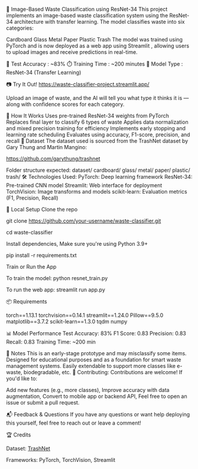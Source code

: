🌟 Image-Based Waste Classification using ResNet-34
This project implements an image-based waste classification system using the ResNet-34 architecture with transfer learning. The model classifies waste into six categories:

Cardboard
Glass
Metal
Paper
Plastic
Trash
The model was trained using PyTorch and is now deployed as a web app using Streamlit , allowing users to upload images and receive predictions in real-time.

🎯 Test Accuracy : ~83%
⏱️ Training Time : ~200 minutes
🧠 Model Type : ResNet-34 (Transfer Learning)

📷 Try It Out!
https://waste-classifier-project.streamlit.app/

Upload an image of waste, and the AI will tell you what type it thinks it is — along with confidence scores for each category.

🧠 How It Works
Uses pre-trained ResNet-34 weights from PyTorch
Replaces final layer to classify 6 types of waste
Applies data normalization and mixed precision training for efficiency
Implements early stopping and learning rate scheduling
Evaluates using accuracy, F1-score, precision, and recall
📁 Dataset
The dataset used is sourced from the TrashNet dataset by Gary Thung and Martin Mangino:

https://github.com/garythung/trashnet

Folder structure expected:
dataset/
    cardboard/
    glass/
    metal/
    paper/
    plastic/
    trash/
🛠️ Technologies Used: 
PyTorch: Deep learning framework
ResNet-34: Pre-trained CNN model
Streamlit: Web interface for deployment
TorchVision: Image transforms and models
scikit-learn: Evaluation metrics (F1, Precision, Recall)

🚀 Local Setup
Clone the repo


git clone https://github.com/your-username/waste-classifier.git 


cd waste-classifier

Install dependencies,
Make sure you're using Python 3.9+


pip install -r requirements.txt


Train or Run the App


To train the model:
python resnet_train.py

To run the web app:
streamlit run app.py


📦 Requirements

torch==1.13.1
torchvision==0.14.1
streamlit==1.24.0
Pillow==9.5.0
matplotlib==3.7.2
scikit-learn==1.3.0
tqdm
numpy

📊 Model Performance
Test Accuracy: 83%
F1 Score: 0.83
Precision: 0.83
Recall: 0.83
Training Time: ~200 min

📝 Notes
This is an early-stage prototype and may misclassify some items.
Designed for educational purposes and as a foundation for smart waste management systems.
Easily extendable to support more classes like e-waste, biodegradable, etc.
🤝 Contributing:
Contributions are welcome! If you'd like to:

Add new features (e.g., more classes),
Improve accuracy with data augmentation,
Convert to mobile app or backend API,
Feel free to open an issue or submit a pull request.

📬 Feedback & Questions
If you have any questions or want help deploying this yourself, feel free to reach out or leave a comment!

🏆 Credits

Dataset: [TrashNet](https://github.com/garythung/trashnet)

Frameworks: PyTorch, TorchVision, Streamlit
